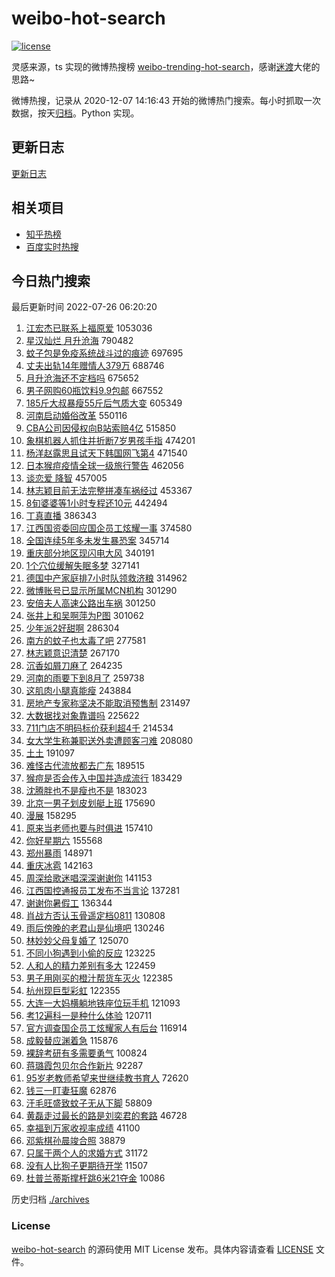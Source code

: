 # weibo-hot-search

[![license](https://img.shields.io/github/license/Arrackisarookie/weibo-hot-search)](https://github.com/Arrackisarookie/weibo-hot-search/blob/master/LICENSE)

灵感来源，ts 实现的微博热搜榜 [weibo-trending-hot-search](https://github.com/justjavac/weibo-trending-hot-search)，感谢[迷渡](https://github.com/justjavac)大佬的思路~

微博热搜，记录从 2020-12-07 14:16:43 开始的微博热门搜索。每小时抓取一次数据，按天[归档](./archives)。Python 实现。

## 更新日志
[更新日志](./UPDATE.md)

## 相关项目
+ [知乎热榜](https://github.com/Arrackisarookie/zhihu-top-search)
+ [百度实时热搜](https://github.com/Arrackisarookie/baidu-hot-search)

## 今日热门搜索

<!-- Rank Begin -->

最后更新时间 2022-07-26 06:20:20

1. [江宏杰已联系上福原爱](https://s.weibo.com/weibo?q=%23%E6%B1%9F%E5%AE%8F%E6%9D%B0%E5%B7%B2%E8%81%94%E7%B3%BB%E4%B8%8A%E7%A6%8F%E5%8E%9F%E7%88%B1%23&Refer=top) 1053036
1. [星汉灿烂 月升沧海](https://s.weibo.com/weibo?q=%E6%98%9F%E6%B1%89%E7%81%BF%E7%83%82%20%E6%9C%88%E5%8D%87%E6%B2%A7%E6%B5%B7&Refer=top) 790482
1. [蚊子包是免疫系统战斗过的痕迹](https://s.weibo.com/weibo?q=%23%E8%9A%8A%E5%AD%90%E5%8C%85%E6%98%AF%E5%85%8D%E7%96%AB%E7%B3%BB%E7%BB%9F%E6%88%98%E6%96%97%E8%BF%87%E7%9A%84%E7%97%95%E8%BF%B9%23&Refer=top) 697695
1. [丈夫出轨14年赠情人379万](https://s.weibo.com/weibo?q=%23%E4%B8%88%E5%A4%AB%E5%87%BA%E8%BD%A814%E5%B9%B4%E8%B5%A0%E6%83%85%E4%BA%BA379%E4%B8%87%23&Refer=top) 688746
1. [月升沧海还不定档吗](https://s.weibo.com/weibo?q=%23%E6%9C%88%E5%8D%87%E6%B2%A7%E6%B5%B7%E8%BF%98%E4%B8%8D%E5%AE%9A%E6%A1%A3%E5%90%97%23&Refer=top) 675652
1. [男子网购60瓶饮料9.9包邮](https://s.weibo.com/weibo?q=%23%E7%94%B7%E5%AD%90%E7%BD%91%E8%B4%AD60%E7%93%B6%E9%A5%AE%E6%96%999.9%E5%8C%85%E9%82%AE%23&Refer=top) 667552
1. [185斤大叔暴瘦55斤后气质大变](https://s.weibo.com/weibo?q=%23185%E6%96%A4%E5%A4%A7%E5%8F%94%E6%9A%B4%E7%98%A655%E6%96%A4%E5%90%8E%E6%B0%94%E8%B4%A8%E5%A4%A7%E5%8F%98%23&Refer=top) 605349
1. [河南启动婚俗改革](https://s.weibo.com/weibo?q=%23%E6%B2%B3%E5%8D%97%E5%90%AF%E5%8A%A8%E5%A9%9A%E4%BF%97%E6%94%B9%E9%9D%A9%23&Refer=top) 550116
1. [CBA公司因侵权向B站索赔4亿](https://s.weibo.com/weibo?q=%23CBA%E5%85%AC%E5%8F%B8%E5%9B%A0%E4%BE%B5%E6%9D%83%E5%90%91B%E7%AB%99%E7%B4%A2%E8%B5%944%E4%BA%BF%23&Refer=top) 515850
1. [象棋机器人抓住并折断7岁男孩手指](https://s.weibo.com/weibo?q=%23%E8%B1%A1%E6%A3%8B%E6%9C%BA%E5%99%A8%E4%BA%BA%E6%8A%93%E4%BD%8F%E5%B9%B6%E6%8A%98%E6%96%AD7%E5%B2%81%E7%94%B7%E5%AD%A9%E6%89%8B%E6%8C%87%23&Refer=top) 474201
1. [杨洋赵露思且试天下韩国网飞第4](https://s.weibo.com/weibo?q=%23%E6%9D%A8%E6%B4%8B%E8%B5%B5%E9%9C%B2%E6%80%9D%E4%B8%94%E8%AF%95%E5%A4%A9%E4%B8%8B%E9%9F%A9%E5%9B%BD%E7%BD%91%E9%A3%9E%E7%AC%AC4%23&Refer=top) 471540
1. [日本猴痘疫情全球一级旅行警告](https://s.weibo.com/weibo?q=%23%E6%97%A5%E6%9C%AC%E7%8C%B4%E7%97%98%E7%96%AB%E6%83%85%E5%85%A8%E7%90%83%E4%B8%80%E7%BA%A7%E6%97%85%E8%A1%8C%E8%AD%A6%E5%91%8A%23&Refer=top) 462056
1. [谈恋爱 降智](https://s.weibo.com/weibo?q=%E8%B0%88%E6%81%8B%E7%88%B1%20%E9%99%8D%E6%99%BA&Refer=top) 457005
1. [林志颖目前无法完整拼凑车祸经过](https://s.weibo.com/weibo?q=%23%E6%9E%97%E5%BF%97%E9%A2%96%E7%9B%AE%E5%89%8D%E6%97%A0%E6%B3%95%E5%AE%8C%E6%95%B4%E6%8B%BC%E5%87%91%E8%BD%A6%E7%A5%B8%E7%BB%8F%E8%BF%87%23&Refer=top) 453367
1. [8旬婆婆等1小时专程还10元](https://s.weibo.com/weibo?q=%238%E6%97%AC%E5%A9%86%E5%A9%86%E7%AD%891%E5%B0%8F%E6%97%B6%E4%B8%93%E7%A8%8B%E8%BF%9810%E5%85%83%23&Refer=top) 442494
1. [丁真直播](https://s.weibo.com/weibo?q=%23%E4%B8%81%E7%9C%9F%E7%9B%B4%E6%92%AD%23&Refer=top) 386343
1. [江西国资委回应国企员工炫耀一事](https://s.weibo.com/weibo?q=%23%E6%B1%9F%E8%A5%BF%E5%9B%BD%E8%B5%84%E5%A7%94%E5%9B%9E%E5%BA%94%E5%9B%BD%E4%BC%81%E5%91%98%E5%B7%A5%E7%82%AB%E8%80%80%E4%B8%80%E4%BA%8B%23&Refer=top) 374580
1. [全国连续5年多未发生暴恐案](https://s.weibo.com/weibo?q=%23%E5%85%A8%E5%9B%BD%E8%BF%9E%E7%BB%AD5%E5%B9%B4%E5%A4%9A%E6%9C%AA%E5%8F%91%E7%94%9F%E6%9A%B4%E6%81%90%E6%A1%88%23&Refer=top) 345714
1. [重庆部分地区现闪电大风](https://s.weibo.com/weibo?q=%23%E9%87%8D%E5%BA%86%E9%83%A8%E5%88%86%E5%9C%B0%E5%8C%BA%E7%8E%B0%E9%97%AA%E7%94%B5%E5%A4%A7%E9%A3%8E%23&Refer=top) 340191
1. [1个穴位缓解失眠多梦](https://s.weibo.com/weibo?q=%231%E4%B8%AA%E7%A9%B4%E4%BD%8D%E7%BC%93%E8%A7%A3%E5%A4%B1%E7%9C%A0%E5%A4%9A%E6%A2%A6%23&Refer=top) 327141
1. [德国中产家庭排7小时队领救济粮](https://s.weibo.com/weibo?q=%23%E5%BE%B7%E5%9B%BD%E4%B8%AD%E4%BA%A7%E5%AE%B6%E5%BA%AD%E6%8E%927%E5%B0%8F%E6%97%B6%E9%98%9F%E9%A2%86%E6%95%91%E6%B5%8E%E7%B2%AE%23&Refer=top) 314962
1. [微博账号已显示所属MCN机构](https://s.weibo.com/weibo?q=%23%E5%BE%AE%E5%8D%9A%E8%B4%A6%E5%8F%B7%E5%B7%B2%E6%98%BE%E7%A4%BA%E6%89%80%E5%B1%9EMCN%E6%9C%BA%E6%9E%84%23&Refer=top) 301290
1. [安倍夫人高速公路出车祸](https://s.weibo.com/weibo?q=%23%E5%AE%89%E5%80%8D%E5%A4%AB%E4%BA%BA%E9%AB%98%E9%80%9F%E5%85%AC%E8%B7%AF%E5%87%BA%E8%BD%A6%E7%A5%B8%23&Refer=top) 301250
1. [张井上和吴啊萍为P图](https://s.weibo.com/weibo?q=%23%E5%BC%A0%E4%BA%95%E4%B8%8A%E5%92%8C%E5%90%B4%E5%95%8A%E8%90%8D%E4%B8%BAP%E5%9B%BE%23&Refer=top) 301062
1. [少年派2好甜啊](https://s.weibo.com/weibo?q=%23%E5%B0%91%E5%B9%B4%E6%B4%BE2%E5%A5%BD%E7%94%9C%E5%95%8A%23&Refer=top) 286304
1. [南方的蚊子也太毒了吧](https://s.weibo.com/weibo?q=%23%E5%8D%97%E6%96%B9%E7%9A%84%E8%9A%8A%E5%AD%90%E4%B9%9F%E5%A4%AA%E6%AF%92%E4%BA%86%E5%90%A7%23&Refer=top) 277581
1. [林志颖意识清楚](https://s.weibo.com/weibo?q=%23%E6%9E%97%E5%BF%97%E9%A2%96%E6%84%8F%E8%AF%86%E6%B8%85%E6%A5%9A%23&Refer=top) 267170
1. [沉香如屑刀麻了](https://s.weibo.com/weibo?q=%23%E6%B2%89%E9%A6%99%E5%A6%82%E5%B1%91%E5%88%80%E9%BA%BB%E4%BA%86%23&Refer=top) 264235
1. [河南的雨要下到8月了](https://s.weibo.com/weibo?q=%23%E6%B2%B3%E5%8D%97%E7%9A%84%E9%9B%A8%E8%A6%81%E4%B8%8B%E5%88%B08%E6%9C%88%E4%BA%86%23&Refer=top) 259738
1. [这肌肉小腿真能瘦](https://s.weibo.com/weibo?q=%23%E8%BF%99%E8%82%8C%E8%82%89%E5%B0%8F%E8%85%BF%E7%9C%9F%E8%83%BD%E7%98%A6%23&Refer=top) 243884
1. [房地产专家称坚决不能取消预售制](https://s.weibo.com/weibo?q=%23%E6%88%BF%E5%9C%B0%E4%BA%A7%E4%B8%93%E5%AE%B6%E7%A7%B0%E5%9D%9A%E5%86%B3%E4%B8%8D%E8%83%BD%E5%8F%96%E6%B6%88%E9%A2%84%E5%94%AE%E5%88%B6%23&Refer=top) 231497
1. [大数据找对象靠谱吗](https://s.weibo.com/weibo?q=%23%E5%A4%A7%E6%95%B0%E6%8D%AE%E6%89%BE%E5%AF%B9%E8%B1%A1%E9%9D%A0%E8%B0%B1%E5%90%97%23&Refer=top) 225622
1. [711门店不明码标价获利超4千](https://s.weibo.com/weibo?q=%23711%E9%97%A8%E5%BA%97%E4%B8%8D%E6%98%8E%E7%A0%81%E6%A0%87%E4%BB%B7%E8%8E%B7%E5%88%A9%E8%B6%854%E5%8D%83%23&Refer=top) 214534
1. [女大学生称兼职送外卖遭顾客刁难](https://s.weibo.com/weibo?q=%23%E5%A5%B3%E5%A4%A7%E5%AD%A6%E7%94%9F%E7%A7%B0%E5%85%BC%E8%81%8C%E9%80%81%E5%A4%96%E5%8D%96%E9%81%AD%E9%A1%BE%E5%AE%A2%E5%88%81%E9%9A%BE%23&Refer=top) 208080
1. [土土](https://s.weibo.com/weibo?q=%E5%9C%9F%E5%9C%9F&Refer=top) 191097
1. [难怪古代流放都去广东](https://s.weibo.com/weibo?q=%23%E9%9A%BE%E6%80%AA%E5%8F%A4%E4%BB%A3%E6%B5%81%E6%94%BE%E9%83%BD%E5%8E%BB%E5%B9%BF%E4%B8%9C%23&Refer=top) 189515
1. [猴痘是否会传入中国并造成流行](https://s.weibo.com/weibo?q=%23%E7%8C%B4%E7%97%98%E6%98%AF%E5%90%A6%E4%BC%9A%E4%BC%A0%E5%85%A5%E4%B8%AD%E5%9B%BD%E5%B9%B6%E9%80%A0%E6%88%90%E6%B5%81%E8%A1%8C%23&Refer=top) 183429
1. [沈腾胖也不是瘦也不是](https://s.weibo.com/weibo?q=%23%E6%B2%88%E8%85%BE%E8%83%96%E4%B9%9F%E4%B8%8D%E6%98%AF%E7%98%A6%E4%B9%9F%E4%B8%8D%E6%98%AF%23&Refer=top) 183023
1. [北京一男子划皮划艇上班](https://s.weibo.com/weibo?q=%23%E5%8C%97%E4%BA%AC%E4%B8%80%E7%94%B7%E5%AD%90%E5%88%92%E7%9A%AE%E5%88%92%E8%89%87%E4%B8%8A%E7%8F%AD%23&Refer=top) 175690
1. [漫展](https://s.weibo.com/weibo?q=%E6%BC%AB%E5%B1%95&Refer=top) 158295
1. [原来当老师也要与时俱进](https://s.weibo.com/weibo?q=%23%E5%8E%9F%E6%9D%A5%E5%BD%93%E8%80%81%E5%B8%88%E4%B9%9F%E8%A6%81%E4%B8%8E%E6%97%B6%E4%BF%B1%E8%BF%9B%23&Refer=top) 157410
1. [你好星期六](https://s.weibo.com/weibo?q=%23%E4%BD%A0%E5%A5%BD%E6%98%9F%E6%9C%9F%E5%85%AD%23&Refer=top) 155568
1. [郑州暴雨](https://s.weibo.com/weibo?q=%23%E9%83%91%E5%B7%9E%E6%9A%B4%E9%9B%A8%23&Refer=top) 148971
1. [重庆冰雹](https://s.weibo.com/weibo?q=%23%E9%87%8D%E5%BA%86%E5%86%B0%E9%9B%B9%23&Refer=top) 142163
1. [周深给歌迷唱深深谢谢你](https://s.weibo.com/weibo?q=%23%E5%91%A8%E6%B7%B1%E7%BB%99%E6%AD%8C%E8%BF%B7%E5%94%B1%E6%B7%B1%E6%B7%B1%E8%B0%A2%E8%B0%A2%E4%BD%A0%23&Refer=top) 141153
1. [江西国控通报员工发布不当言论](https://s.weibo.com/weibo?q=%23%E6%B1%9F%E8%A5%BF%E5%9B%BD%E6%8E%A7%E9%80%9A%E6%8A%A5%E5%91%98%E5%B7%A5%E5%8F%91%E5%B8%83%E4%B8%8D%E5%BD%93%E8%A8%80%E8%AE%BA%23&Refer=top) 137281
1. [谢谢你暑假工](https://s.weibo.com/weibo?q=%23%E8%B0%A2%E8%B0%A2%E4%BD%A0%E6%9A%91%E5%81%87%E5%B7%A5%23&Refer=top) 136344
1. [肖战方否认玉骨遥定档0811](https://s.weibo.com/weibo?q=%23%E8%82%96%E6%88%98%E6%96%B9%E5%90%A6%E8%AE%A4%E7%8E%89%E9%AA%A8%E9%81%A5%E5%AE%9A%E6%A1%A30811%23&Refer=top) 130808
1. [雨后傍晚的老君山是仙境吧](https://s.weibo.com/weibo?q=%23%E9%9B%A8%E5%90%8E%E5%82%8D%E6%99%9A%E7%9A%84%E8%80%81%E5%90%9B%E5%B1%B1%E6%98%AF%E4%BB%99%E5%A2%83%E5%90%A7%23&Refer=top) 130246
1. [林妙妙父母复婚了](https://s.weibo.com/weibo?q=%23%E6%9E%97%E5%A6%99%E5%A6%99%E7%88%B6%E6%AF%8D%E5%A4%8D%E5%A9%9A%E4%BA%86%23&Refer=top) 125070
1. [不同小狗遇到小偷的反应](https://s.weibo.com/weibo?q=%23%E4%B8%8D%E5%90%8C%E5%B0%8F%E7%8B%97%E9%81%87%E5%88%B0%E5%B0%8F%E5%81%B7%E7%9A%84%E5%8F%8D%E5%BA%94%23&Refer=top) 123225
1. [人和人的精力差别有多大](https://s.weibo.com/weibo?q=%23%E4%BA%BA%E5%92%8C%E4%BA%BA%E7%9A%84%E7%B2%BE%E5%8A%9B%E5%B7%AE%E5%88%AB%E6%9C%89%E5%A4%9A%E5%A4%A7%23&Refer=top) 122459
1. [男子用刚买的橙汁帮货车灭火](https://s.weibo.com/weibo?q=%23%E7%94%B7%E5%AD%90%E7%94%A8%E5%88%9A%E4%B9%B0%E7%9A%84%E6%A9%99%E6%B1%81%E5%B8%AE%E8%B4%A7%E8%BD%A6%E7%81%AD%E7%81%AB%23&Refer=top) 122385
1. [杭州现巨型彩虹](https://s.weibo.com/weibo?q=%23%E6%9D%AD%E5%B7%9E%E7%8E%B0%E5%B7%A8%E5%9E%8B%E5%BD%A9%E8%99%B9%23&Refer=top) 122355
1. [大连一大妈横躺地铁座位玩手机](https://s.weibo.com/weibo?q=%23%E5%A4%A7%E8%BF%9E%E4%B8%80%E5%A4%A7%E5%A6%88%E6%A8%AA%E8%BA%BA%E5%9C%B0%E9%93%81%E5%BA%A7%E4%BD%8D%E7%8E%A9%E6%89%8B%E6%9C%BA%23&Refer=top) 121093
1. [考12遍科一是种什么体验](https://s.weibo.com/weibo?q=%23%E8%80%8312%E9%81%8D%E7%A7%91%E4%B8%80%E6%98%AF%E7%A7%8D%E4%BB%80%E4%B9%88%E4%BD%93%E9%AA%8C%23&Refer=top) 120711
1. [官方调查国企员工炫耀家人有后台](https://s.weibo.com/weibo?q=%23%E5%AE%98%E6%96%B9%E8%B0%83%E6%9F%A5%E5%9B%BD%E4%BC%81%E5%91%98%E5%B7%A5%E7%82%AB%E8%80%80%E5%AE%B6%E4%BA%BA%E6%9C%89%E5%90%8E%E5%8F%B0%23&Refer=top) 116914
1. [成毅替应渊着急](https://s.weibo.com/weibo?q=%23%E6%88%90%E6%AF%85%E6%9B%BF%E5%BA%94%E6%B8%8A%E7%9D%80%E6%80%A5%23&Refer=top) 115876
1. [裸辞考研有多需要勇气](https://s.weibo.com/weibo?q=%23%E8%A3%B8%E8%BE%9E%E8%80%83%E7%A0%94%E6%9C%89%E5%A4%9A%E9%9C%80%E8%A6%81%E5%8B%87%E6%B0%94%23&Refer=top) 100824
1. [蒋璐霞包贝尔合作新片](https://s.weibo.com/weibo?q=%23%E8%92%8B%E7%92%90%E9%9C%9E%E5%8C%85%E8%B4%9D%E5%B0%94%E5%90%88%E4%BD%9C%E6%96%B0%E7%89%87%23&Refer=top) 92287
1. [95岁老教师希望来世继续教书育人](https://s.weibo.com/weibo?q=%2395%E5%B2%81%E8%80%81%E6%95%99%E5%B8%88%E5%B8%8C%E6%9C%9B%E6%9D%A5%E4%B8%96%E7%BB%A7%E7%BB%AD%E6%95%99%E4%B9%A6%E8%82%B2%E4%BA%BA%23&Refer=top) 72620
1. [钱三一盯妻狂魔](https://s.weibo.com/weibo?q=%23%E9%92%B1%E4%B8%89%E4%B8%80%E7%9B%AF%E5%A6%BB%E7%8B%82%E9%AD%94%23&Refer=top) 62876
1. [汗毛旺盛致蚊子无从下脚](https://s.weibo.com/weibo?q=%23%E6%B1%97%E6%AF%9B%E6%97%BA%E7%9B%9B%E8%87%B4%E8%9A%8A%E5%AD%90%E6%97%A0%E4%BB%8E%E4%B8%8B%E8%84%9A%23&Refer=top) 58809
1. [黄磊走过最长的路是刘奕君的套路](https://s.weibo.com/weibo?q=%23%E9%BB%84%E7%A3%8A%E8%B5%B0%E8%BF%87%E6%9C%80%E9%95%BF%E7%9A%84%E8%B7%AF%E6%98%AF%E5%88%98%E5%A5%95%E5%90%9B%E7%9A%84%E5%A5%97%E8%B7%AF%23&Refer=top) 46728
1. [幸福到万家收视率成绩](https://s.weibo.com/weibo?q=%23%E5%B9%B8%E7%A6%8F%E5%88%B0%E4%B8%87%E5%AE%B6%E6%94%B6%E8%A7%86%E7%8E%87%E6%88%90%E7%BB%A9%23&Refer=top) 41100
1. [邓紫棋孙晨竣合照](https://s.weibo.com/weibo?q=%E9%82%93%E7%B4%AB%E6%A3%8B%E5%AD%99%E6%99%A8%E7%AB%A3%E5%90%88%E7%85%A7&Refer=top) 38879
1. [只属于两个人的求婚方式](https://s.weibo.com/weibo?q=%23%E5%8F%AA%E5%B1%9E%E4%BA%8E%E4%B8%A4%E4%B8%AA%E4%BA%BA%E7%9A%84%E6%B1%82%E5%A9%9A%E6%96%B9%E5%BC%8F%23&Refer=top) 31172
1. [没有人比狗子更期待开学](https://s.weibo.com/weibo?q=%23%E6%B2%A1%E6%9C%89%E4%BA%BA%E6%AF%94%E7%8B%97%E5%AD%90%E6%9B%B4%E6%9C%9F%E5%BE%85%E5%BC%80%E5%AD%A6%23&Refer=top) 11507
1. [杜普兰蒂斯撑杆跳6米21夺金](https://s.weibo.com/weibo?q=%23%E6%9D%9C%E6%99%AE%E5%85%B0%E8%92%82%E6%96%AF%E6%92%91%E6%9D%86%E8%B7%B36%E7%B1%B321%E5%A4%BA%E9%87%91%23&Refer=top) 10086
<!-- Rank End -->

历史归档 [./archives](./archives)

### License

[weibo-hot-search](https://github.com/Arrackisarookie/weibo-hot-search) 的源码使用 MIT License 发布。具体内容请查看 [LICENSE](./LICENSE) 文件。
